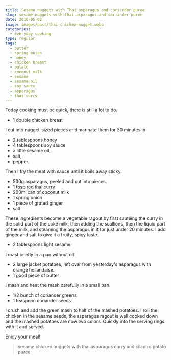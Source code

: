 ```yaml
---
title: Sesame nuggets with Thai asparagus and coriander puree
slug: sesame-nuggets-with-thai-asparagus-and-coriander-puree
date: 2010-05-02
image: images/post/thai-chicken-nugget.webp
categories: 
  - everyday cooking
type: regular
tags: 
  - butter
  - spring onion
  - honey
  - chicken breast
  - potato
  - coconut milk
  - sesame
  - sesame oil
  - soy sauce
  - asparagus
  - thai curry
---
```


Today cooking must be quick, there is still a lot to do.

* 1 double chicken breast

I cut into nugget-sized pieces and marinate them for 30 minutes in

* 2 tablespoons honey 
* 4 tablespoons soy sauce 
* a little sesame oil, 
* salt, 
* pepper.

Then I fry the meat with sauce until it boils away sticky.

* 500g asparagus, peeled and cut into pieces. 
* 1 tbsp [red thai curry](../001-10-24-red-thai-curry-paste) 
* 200ml can of coconut milk 
* 1 spring onion 
* 1 piece of grated ginger
* salt

These ingredients become a vegetable ragout by first sautéing the curry in the solid part of the coke milk, then adding the scallions, then the liquid part of the milk, and steaming the asparagus in it for just under 20 minutes. I add ginger and salt to give it a fruity, spicy taste.

* 2 tablespoons light sesame

I roast briefly in a pan without oil.

* 2 large jacket potatoes, left over from yesterday's asparagus with orange hollandaise. 
* 1 good piece of butter

I mash and heat the mash carefully in a small pan.

* 1/2 bunch of coriander greens 
* 1 teaspoon coriander seeds

I crush and add the green mash to half of the mashed potatoes. I roll the chicken in the sesame seeds, the asparagus ragout is well cooked down and the mashed potatoes are now two colors. Quickly into the serving rings with it and served.

Enjoy your meal!

> sesame chicken nuggets with thai asparagus curry and cilantro potato puree